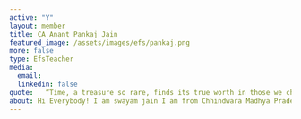 ```yaml
---
active: "Y"
layout: member
title: CA Anant Pankaj Jain
featured_image: /assets/images/efs/pankaj.png
more: false
type: EfsTeacher
media:  
  email: 
  linkedin: false     
quote:   “Time, a treasure so rare, finds its true worth in those we choose to share it with.”
about: Hi Everybody! I am swayam jain I am from Chhindwara Madhya Pradesh.I joined KIRAN in 2020 I think which is the luckiest thing which I get where I don't only get a financial support as well as other comprehensive assistance which is far more than financial support I am not only a beneficiary but a true member of a KIRAN FOUNDATION. It will helpful for me lifelong.
---
```

    